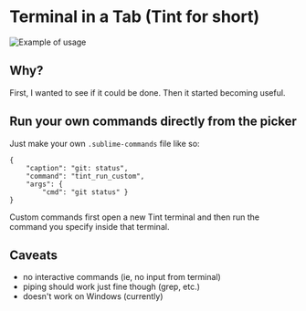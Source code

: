 # Terminal in a Tab (Tint for short)

![Example of usage](https://dl.dropboxusercontent.com/u/3144563/uM99QOYwsQ.gif)

## Why?

First, I wanted to see if it could be done.  Then it started becoming useful.

## Run your own commands directly from the picker

Just make your own `.sublime-commands` file like so:

    {
        "caption": "git: status",
        "command": "tint_run_custom",
        "args": {
            "cmd": "git status" }
    }

Custom commands first open a new Tint terminal and then run the command you specify inside that terminal.

## Caveats

 - no interactive commands (ie, no input from terminal)
 - piping should work just fine though (grep, etc.)
 - doesn't work on Windows (currently)
 




